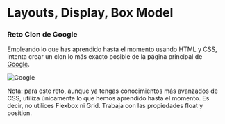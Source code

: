 # Layouts, Display, Box Model

### Reto Clon de Google

Empleando lo que has aprendido hasta el momento usando HTML y CSS, intenta crear un clon lo más exacto posible de la página principal de [Google](https://google.com).

![Google](https://i.imgur.com/AXlJW5O.png)


Nota: para este reto, aunque ya tengas conocimientos más avanzados de CSS, utiliza únicamente lo que hemos aprendido hasta el momento. Es decir, no utilices Flexbox ni Grid. Trabaja con las propiedades float y position.
